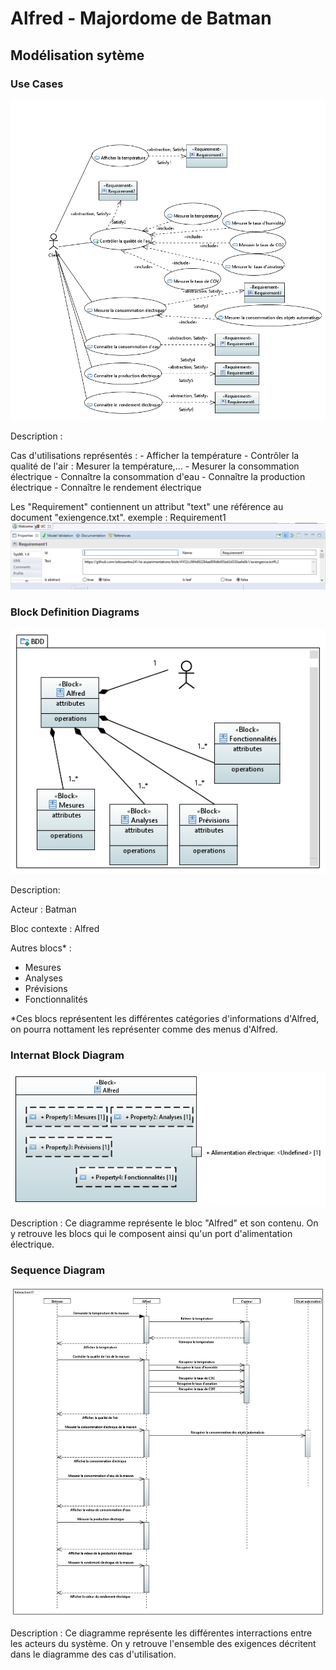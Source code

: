 # Alfred - Majordome de Batman

## Modélisation sytème

### Use Cases

![alt text](https://github.com/edossantos241/re-experimentations/blob/master/img/UC.PNG)

Description :

Cas d'utilisations représentés :
    - Afficher la température
    - Contrôler la qualité de l'air : Mesurer la température,...
    - Mesurer la consommation électrique
    - Connaître la consommation d'eau
    - Connaître la production électrique
    - Connaître le rendement électrique

Les "Requirement" contiennent un attribut "text" une référence au document "exiengence.txt".
exemple : Requirement1
![alt text](https://github.com/edossantos241/re-experimentations/blob/master/img/requirement1.PNG) 



### Block Definition Diagrams

![alt text](https://github.com/edossantos241/re-experimentations/blob/master/img/BlockDefinitionDiagram.PNG)

Description:

Acteur : Batman

Bloc contexte : Alfred

Autres blocs* :
- Mesures
- Analyses
- Prévisions
- Fonctionnalités

*Ces blocs représentent les différentes catégories d'informations d'Alfred, on pourra nottament les représenter comme des menus d'Alfred.

### Internat Block Diagram

![alt text](https://github.com/edossantos241/re-experimentations/blob/master/img/InternalBlockDiagramAlfred.PNG)

Description : Ce diagramme représente le bloc "Alfred" et son contenu. On y retrouve les blocs qui le composent ainsi qu'un port d'alimentation électrique.



### Sequence Diagram

![alt text](https://github.com/edossantos241/re-experimentations/blob/master/img/SequenceDiagram.PNG)

Description : Ce diagramme représente les différentes interractions entre les acteurs du système. On y retrouve l'ensemble des exigences décritent dans le diagramme des cas d'utilisation.